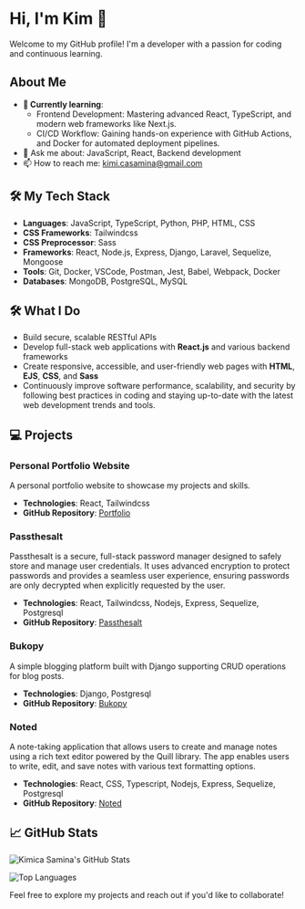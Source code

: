 # Hi, I'm Kim 👋

Welcome to my GitHub profile! I'm a developer with a passion for coding and continuous learning.

## About Me
- **🌱 Currently learning**: 
  - Frontend Development: Mastering advanced React, TypeScript, and modern web frameworks like Next.js.
  - CI/CD Workflow: Gaining hands-on experience with GitHub Actions, and Docker for automated deployment pipelines.
- 💬 Ask me about: JavaScript, React, Backend development
- 📫 How to reach me: [kimi.casamina@gmail.com](mailto:kimi.casamina@gmail.com)

## 🛠️ My Tech Stack
- **Languages**: JavaScript, TypeScript, Python, PHP, HTML, CSS
- **CSS Frameworks**: Tailwindcss
- **CSS Preprocessor**: Sass
- **Frameworks**: React, Node.js, Express, Django, Laravel, Sequelize, Mongoose
- **Tools**: Git, Docker, VSCode, Postman, Jest, Babel, Webpack, Docker
- **Databases**: MongoDB, PostgreSQL, MySQL

## 🛠 What I Do
- Build secure, scalable RESTful APIs 
- Develop full-stack web applications with **React.js** and various backend frameworks
- Create responsive, accessible, and user-friendly web pages with **HTML**, **EJS**, **CSS**, and **Sass**
- Continuously improve software performance, scalability, and security by following best practices in coding and staying up-to-date with the latest web development trends and tools.

## 💻 Projects
### Personal Portfolio Website
A personal portfolio website to showcase my projects and skills.
- **Technologies**: React, Tailwindcss
- **GitHub Repository**: [Portfolio](https://kimberlycasamina.onrender.com/)

### Passthesalt
Passthesalt is a secure, full-stack password manager designed to safely store and manage user credentials. It uses advanced encryption to protect passwords and provides a seamless user experience, ensuring passwords are only decrypted when explicitly requested by the user.
- **Technologies**: React, Tailwindcss, Nodejs, Express, Sequelize, Postgresql
- **GitHub Repository**: [Passthesalt](https://github.com/kimicasamina/passthesalt-password-manager)

### Bukopy
A simple blogging platform built with Django supporting CRUD operations for blog posts.
- **Technologies**: Django, Postgresql
- **GitHub Repository**: [Bukopy](https://github.com/kimicasamina/bukopy-django-blogsite)

### Noted
A note-taking application that allows users to create and manage notes using a rich text editor powered by the Quill library. The app enables users to write, edit, and save notes with various text formatting options.
- **Technologies**: React, CSS, Typescript, Nodejs, Express, Sequelize, Postgresql
- **GitHub Repository**: [Noted](https://github.com/kimicasamina/note-app-ts)

## 📈 GitHub Stats
![Kimica Samina's GitHub Stats](https://github-readme-stats.vercel.app/api?username=kimicasamina&show_icons=true&theme=radical)

![Top Languages](https://github-readme-stats.vercel.app/api/top-langs/?username=kimicasamina&layout=compact&theme=radical)

Feel free to explore my projects and reach out if you'd like to collaborate!
